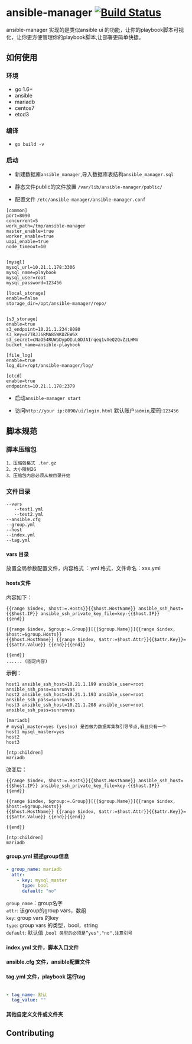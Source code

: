 # ansible-manager [![Build Status](https://travis-ci.org/gzsunrun/ansible-manager.svg?branch=v2.0)](https://travis-ci.org/gzsunrun/ansible-manager)
ansible-manager 实现的是类似ansible ui 的功能，让你的playbook脚本可视化，让你更方便管理你的playbook脚本,让部署更简单快捷。

## 如何使用

### 环境

- go 1.6+
- ansible
- mariadb
- centos7
- etcd3

### 编译
- `go build -v`

### 启动

- 新建数据库`ansible_manager`,导入数据库表结构`ansible_manager.sql`

- 静态文件public的文件放置 `/var/lib/ansible-manager/public/`

- 配置文件 `/etc/ansible-manager/ansible-manager.conf`
```
[common]
port=8090
concurrent=5
work_path=/tmp/ansible-manager
master_enable=true
worker_enable=true
uapi_enable=true
node_timeout=10


[mysql]
mysql_url=10.21.1.178:3306
mysql_name=playbook
mysql_user=root
mysql_password=123456

[local_storage]
enable=false
storage_dir=/opt/ansible-manager/repo/


[s3_storage]
enable=true
s3_endpoint=10.21.1.234:8080
s3_key=V7TRJJ6RMA8SWKDZEW6X
s3_secret=cNaO54RUWpDypOIuLGDJAIrqeq1vXeQ2QvZzLHMV
bucket_name=ansible-playbook

[file_log]
enable=true
log_dir=/opt/ansible-manager/log/

[etcd]
enable=true
endpoints=10.21.1.178:2379
```

- 启动`ansible-manager start`

- 访问`http://your ip:8090/ui/login.html` 默认账户:`admin`,密码:`123456`


## 脚本规范

### 脚本压缩包

    1、压缩包格式 .tar.gz
    2、大小限制2G
    3、压缩包内容必须从根目录开始

### 文件目录
```
--vars
   --test1.yml
   --test2.yml
--ansible.cfg
--group.yml
--host
--index.yml
--tag.yml

```

#### vars 目录

放置全局参数配置文件，内容格式 ：yml 格式，文件命名：xxx.yml
    
#### hosts文件

内容如下：

```
{{range $index, $host:=.Hosts}}{{$host.HostName}} ansible_ssh_host={{$host.IP}} ansible_ssh_private_key_file=key-{{$host.IP}}
{{end}}

{{range $index, $group:=.Group}}[{{$group.Name}}]{{range $index, $host:=$group.Hosts}}
{{$host.HostName}} {{range $index, $attr:=$host.Attr}}{{$attr.Key}}={{$attr.Value}} {{end}}{{end}}

{{end}}
...... (固定内容)

```
     
**示例**：

```
host1 ansible_ssh_host=10.21.1.199 ansible_user=root ansible_ssh_pass=sunrunvas
host2 ansible_ssh_host=10.21.1.193 ansible_user=root ansible_ssh_pass=sunrunvas
host3 ansible_ssh_host=10.21.1.208 ansible_user=root ansible_ssh_pass=sunrunvas

[mariadb]
# mysql_master=yes (yes|no) 是否做为数据库集群引导节点,有且只有一个
host1 mysql_master=yes
host2
host3

[ntp:children]
mariadb

```

改变后：

```
{{range $index, $host:=.Hosts}}{{$host.HostName}} ansible_ssh_host={{$host.IP}} ansible_ssh_private_key_file=key-{{$host.IP}}
{{end}}

{{range $index, $group:=.Group}}[{{$group.Name}}]{{range $index, $host:=$group.Hosts}}
{{$host.HostName}} {{range $index, $attr:=$host.Attr}}{{$attr.Key}}={{$attr.Value}} {{end}}{{end}}

{{end}}

[ntp:children]
mariadb

```

#### group.yml 描述group信息
```yaml
- group_name: mariadb
  attr:
    - key: mysql_master
      type: bool
      default: "no"
```

`group_name`：group名字  
`attr`: 该group的group vars，数组  
`key`: group vars 的key  
`type`: group vars 的类型，bool，string  
`default`: 默认值 ,`bool 类型的必须是“yes","no",注意引号`  

#### index.yml 文件，脚本入口文件

#### ansible.cfg 文件，ansible配置文件

#### tag.yml 文件，playbook 运行tag
```yaml

- tag_name: 默认
  tag_value: ""

```

#### 其他自定义文件或文件夹


## Contributing